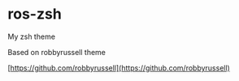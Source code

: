 # ros-zsh
My zsh theme

Based on robbyrussell theme

[https://github.com/robbyrussell](https://github.com/robbyrussell)
